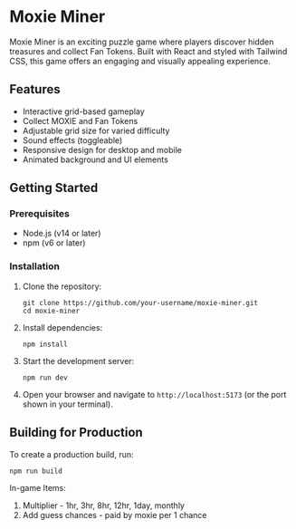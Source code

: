 # Moxie Miner

Moxie Miner is an exciting puzzle game where players discover hidden treasures and collect Fan Tokens. Built with React and styled with Tailwind CSS, this game offers an engaging and visually appealing experience.

## Features

- Interactive grid-based gameplay
- Collect MOXIE and Fan Tokens
- Adjustable grid size for varied difficulty
- Sound effects (toggleable)
- Responsive design for desktop and mobile
- Animated background and UI elements

## Getting Started

### Prerequisites

- Node.js (v14 or later)
- npm (v6 or later)

### Installation

1. Clone the repository:
   ```
   git clone https://github.com/your-username/moxie-miner.git
   cd moxie-miner
   ```

2. Install dependencies:
   ```
   npm install
   ```

3. Start the development server:
   ```
   npm run dev
   ```

4. Open your browser and navigate to `http://localhost:5173` (or the port shown in your terminal).

## Building for Production

To create a production build, run:

```
npm run build
```

In-game Items: 
1. Multiplier - 1hr, 3hr, 8hr, 12hr, 1day, monthly
2. Add guess chances - paid by moxie per 1 chance